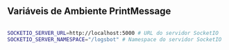## Variáveis de Ambiente PrintMessage

```bash

SOCKETIO_SERVER_URL=http://localhost:5000 # URL do servidor SocketIO
SOCKETIO_SERVER_NAMESPACE="/logsbot" # Namespace do servidor SocketIO
```
